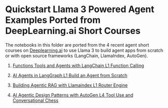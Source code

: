 # Quickstart Llama 3 Powered Agent Examples Ported from DeepLearning.ai Short Courses

The notebooks in this folder are ported from the 4 recent agent short courses on [Deeplearning.ai](https://www.deeplearning.ai) to use Llama 3 to build agent apps from scratch or with open source frameworks (LangChain, LlamaIndex, AutoGen).

1. [Functions Tools and Agents with LangChain L1 Function Calling](Functions_Tools_and_Agents_with_LangChain_L1_Function_Calling.ipynb)

2. [AI Agents in LangGraph L1 Build an Agent from Scratch](AI_Agents_in_LangGraph_L1_Build_an_Agent_from_Scratch.ipynb)

3. [Building Agentic RAG with Llamaindex L1 Router Engine](Building_Agentic_RAG_with_Llamaindex_L1_Router_Engine.ipynb)

4. [AI Agentic Design Patterns with AutoGen L4 Tool Use and Conversational Chess](AI_Agentic_Design_Patterns_with_AutoGen_L4_Tool_Use_and_Conversational_Chess.ipynb)
